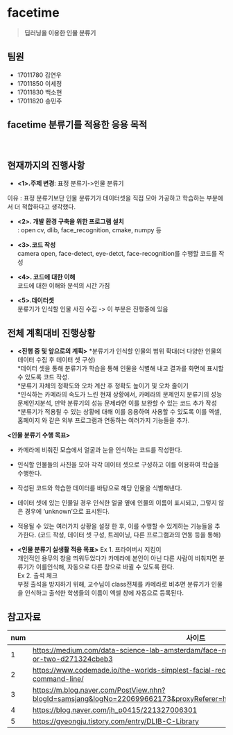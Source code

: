# facetime


>**딥러닝을 이용한 인물 분류기** 

<h2> 팀원</h2>
<ul>
  <li>17011780 김연우</li>
  <li>17011850 이세정</li>
  <li>17011830 백소현</li>
  <li>17011820 송민주</li>
</ul>

</hr>

<h2>facetime 분류기를 적용한 응용 목적</h2><br>




<h2>현재까지의 진행사항</h2>

* **<1>.주제 변경**: 표정 분류기->인물 분류기<br>

이유 : 표정 분류기보단 인물 분류기가 데이터셋을 직접 모아 가공하고 학습하는 부분에서 더 적합하다고 생각했다.

* **<2>. 개발 환경 구축을 위한 프로그램 설치** <br>
: open cv, dlib, face_recognition, cmake, numpy 등

* **<3>.코드 작성** <br>
camera open, face-detect, eye-detct, face-recognition를 수행할 코드를 작성

* **<4>. 코드에 대한 이해** <br>
코드에 대한 이해와 분석의 시간 가짐

* **<5>.데이터셋** <br>
분류기가 인식할 인물 사진 수집 -> 이 부분은 진행중에 있음



<h2>전체 계획대비 진행상황</h2> 

* **<진행 중 및 앞으로의 계획>**
 *분류기가 인식할 인물의 범위 확대(더 다양한 인물의 데이터 수집 후 데이터 셋 구성) <br>
 *데이터 셋을 통해 분류기가 학습을 통해 인물을 식별해 내고 결과를 화면에 표시할 수 있도록 코드 작성. <br>
 *분류기 자체의 정확도와 오차 계산 후 정확도 높이기 및 오차 줄이기 <br>
 *인식하는 카메라의 속도가 느린 현재 상황에서, 카메라의 문제인지 분류기의 성능 문제인지분석, 만약 분류기의 성능 문제라면 이를 보완할 수 있는 코드 추가 작성 <br>
 *분류기가 적용될 수 있는 상황에 대해 이를 응용하여 사용할 수 있도록 이를 엑셀,홈페이지 와 같은 외부 프로그램과 연동하는 여러가지 기능들을 추가. <br>

 **<인물 분류기 수행 목표>**
 * 카메라에 비춰진 모습에서 얼굴과 눈을 인식하는 코드를 작성한다. <br>
 * 인식할 인물들의 사진을 모아 각각 데이터 셋으로 구성하고 이를 이용하여 학습을 수행한다. <br>
 * 작성된 코드와 학습한 데이터를 바탕으로 해당 인물을 식별해낸다. <br>
 * 데이터 셋에 있는 인물일 경우 인식한 얼굴 옆에 인물의 이름이 표시되고, 그렇지 않은 경우에 ‘unknown’으로 표시된다. <br>
 * 적용될 수 있는 여러가지 상황을 설정 한 후, 이를 수행할 수 있게하는 기능들을 추가한다. (코드 작성, 데이터 셋 구성, 트레이닝, 다른 프로그램과의 연동 등을 통해) <br>

* **<인물 분류기 실생활 적용 목표>**
Ex 1. 프라이버시 지킴이 <br>
개인적인 용무의 창을 띄워두었다가 카메라에 본인이 아닌 다른 사람이 비춰지면 분류기가 이를인식해, 자동으로 다른 창으로 바뀔 수 있도록 한다. <br>
Ex 2. 출석 체크 <br>
부정 출석을 방지하기 위해, 교수님이 class전체를 카메라로 비추면 분류기가 인물을 인식하고 출석한 학생들의 이름이 엑셀 창에 자동으로 등록된다. <br>


  


<h2>참고자료</h2>

num| 사이트
--------- | ---------
1 | <https://medium.com/data-science-lab-amsterdam/face-recognition-with-python-in-an-hour-or-two-d271324cbeb3>
2 | https://www.codemade.io/the-worlds-simplest-facial-recognition-api-for-python-and-the-command-line/
3 | https://m.blog.naver.com/PostView.nhn?blogId=samsjang&logNo=220699662173&proxyReferer=https%3A%2F%2Fwww.google.com%2F
4 | https://blog.naver.com/jh_p0415/221327006301
5 | https://gyeongju.tistory.com/entry/DLIB-C-Library







